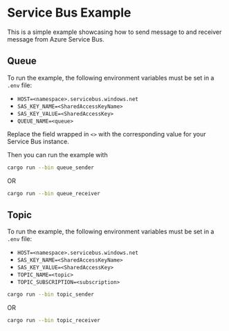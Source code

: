 # Service Bus Example

This is a simple example showcasing how to send message to and receiver message from Azure Service Bus.

## Queue

To run the example, the following environment variables must be set in a `.env` file:

- `HOST=<namespace>.servicebus.windows.net`
- `SAS_KEY_NAME=<SharedAccessKeyName>`
- `SAS_KEY_VALUE=<SharedAccessKey>`
- `QUEUE_NAME=<queue>`

Replace the field wrapped in `<>` with the corresponding value for your Service Bus instance.

Then you can run the example with

```sh
cargo run --bin queue_sender
```

OR

```sh
cargo run --bin queue_receiver
```

## Topic

To run the example, the following environment variables must be set in a `.env` file:

- `HOST=<namespace>.servicebus.windows.net`
- `SAS_KEY_NAME=<SharedAccessKeyName>`
- `SAS_KEY_VALUE=<SharedAccessKey>`
- `TOPIC_NAME=<topic>`
- `TOPIC_SUBSCRIPTION=<subscription>`

```sh
cargo run --bin topic_sender
```

OR

```sh
cargo run --bin topic_receiver
```
